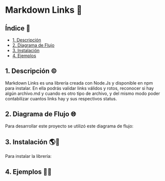 # Markdown Links 🔗

## Índice 🖤

* [1. Descripción](#1-Descripción)
* [2. Diagrama de Flujo](#2-Diagrama-de-flujo)
* [3. Instalación](#3-Instalación)
* [4. Ejemplos](#4-Ejemplos)


## 1. Descripción ©️

Markdown Links es una librería creada con Node.Js y disponible en npm para instalar. En ella podrás validar links válidos y rotos, reconocer si hay algún archivo.md y cuando es otro tipo de archivo, y del mismo modo poder contabilizar cuantos links hay y sus respectivos status. 

## 2. Diagrama de Flujo 🌐

Para desarrollar este proyecto se utilizó este diagrama de flujo: 

[](assets/diagrama-de-flujo.png)

## 3. Instalación 🌎💙

Para instalar la librería:

[](assets/npm-published.png)
[](assets/npm-install.png)

## 4. Ejemplos 👩‍💻

[](assets/example1.png)
[](assets/example2.png)
[](assets/example3.png)
[](assets/example4.png)
[](assets/example5.png)
